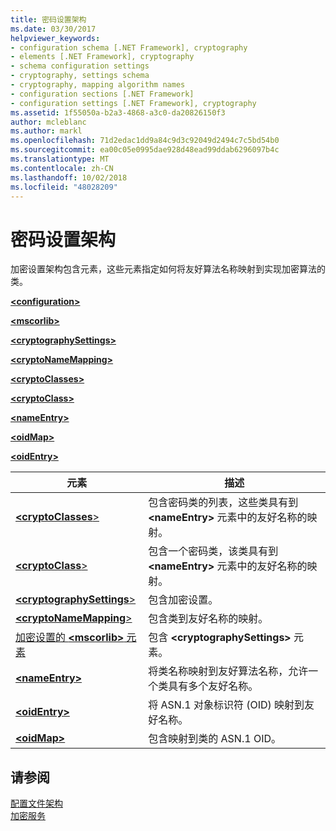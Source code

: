 ```yaml
---
title: 密码设置架构
ms.date: 03/30/2017
helpviewer_keywords:
- configuration schema [.NET Framework], cryptography
- elements [.NET Framework], cryptography
- schema configuration settings
- cryptography, settings schema
- cryptography, mapping algorithm names
- configuration sections [.NET Framework]
- configuration settings [.NET Framework], cryptography
ms.assetid: 1f55050a-b2a3-4868-a3c0-da20826150f3
author: mcleblanc
ms.author: markl
ms.openlocfilehash: 71d2edac1dd9a84c9d3c92049d2494c7c5bd54b0
ms.sourcegitcommit: ea00c05e0995dae928d48ead99ddab6296097b4c
ms.translationtype: MT
ms.contentlocale: zh-CN
ms.lasthandoff: 10/02/2018
ms.locfileid: "48028209"
---
```

# <a name="cryptography-settings-schema"></a>密码设置架构
加密设置架构包含元素，这些元素指定如何将友好算法名称映射到实现加密算法的类。  
  
 [**\<configuration>**](../../../../../docs/framework/configure-apps/file-schema/configuration-element.md)  
  
 [**\<mscorlib>**](../../../../../docs/framework/configure-apps/file-schema/cryptography/mscorlib-element-for-cryptography-settings.md)  
  
 [**\<cryptographySettings>**](../../../../../docs/framework/configure-apps/file-schema/cryptography/cryptographysettings-element.md)  
  
 [**\<cryptoNameMapping>**](../../../../../docs/framework/configure-apps/file-schema/cryptography/cryptonamemapping-element.md)  
  
 [**\<cryptoClasses>**](../../../../../docs/framework/configure-apps/file-schema/cryptography/cryptoclasses-element.md)  
  
 [**\<cryptoClass>**](../../../../../docs/framework/configure-apps/file-schema/cryptography/cryptoclass-element.md)  
  
 [**\<nameEntry>**](../../../../../docs/framework/configure-apps/file-schema/cryptography/nameentry-element.md)  
  
 [**\<oidMap>**](../../../../../docs/framework/configure-apps/file-schema/cryptography/oidmap-element.md)  
  
 [**\<oidEntry>**](../../../../../docs/framework/configure-apps/file-schema/cryptography/oidentry-element.md)  
  
|元素|描述|  
|-------------|-----------------|  
|[**\<cryptoClasses**>](../../../../../docs/framework/configure-apps/file-schema/cryptography/cryptoclasses-element.md)|包含密码类的列表，这些类具有到 **\<nameEntry>** 元素中的友好名称的映射。|  
|[**\<cryptoClass**>](../../../../../docs/framework/configure-apps/file-schema/cryptography/cryptoclass-element.md)|包含一个密码类，该类具有到 **\<nameEntry>** 元素中的友好名称的映射。|  
|[**\<cryptographySettings**>](../../../../../docs/framework/configure-apps/file-schema/cryptography/cryptographysettings-element.md)|包含加密设置。|  
|[**\<cryptoNameMapping**>](../../../../../docs/framework/configure-apps/file-schema/cryptography/cryptonamemapping-element.md)|包含类到友好名称的映射。|  
|[加密设置的 **\<mscorlib>** 元素](../../../../../docs/framework/configure-apps/file-schema/cryptography/mscorlib-element-for-cryptography-settings.md)|包含 **\<cryptographySettings>** 元素。|  
|[**\<nameEntry>**](../../../../../docs/framework/configure-apps/file-schema/cryptography/nameentry-element.md)|将类名称映射到友好算法名称，允许一个类具有多个友好名称。|  
|[**\<oidEntry>**](../../../../../docs/framework/configure-apps/file-schema/cryptography/oidentry-element.md)|将 ASN.1 对象标识符 (OID) 映射到友好名称。|  
|[**\<oidMap>**](../../../../../docs/framework/configure-apps/file-schema/cryptography/oidmap-element.md)|包含映射到类的 ASN.1 OID。|  
  
## <a name="see-also"></a>请参阅  
 [配置文件架构](../../../../../docs/framework/configure-apps/file-schema/index.md)  
 [加密服务](../../../../../docs/standard/security/cryptographic-services.md)
